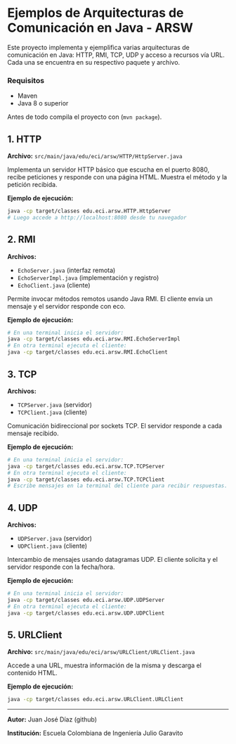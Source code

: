 # Ejemplos de Arquitecturas de Comunicación en Java - ARSW

Este proyecto implementa y ejemplifica varias arquitecturas de comunicación en Java: HTTP, RMI, TCP, UDP y acceso a recursos vía URL. Cada una se encuentra en su respectivo paquete y archivo.


### Requisitos 

- Maven
- Java 8 o superior

Antes de todo compila el proyecto con (`mvn package`).

## 1. HTTP

**Archivo:** `src/main/java/edu/eci/arsw/HTTP/HttpServer.java`

Implementa un servidor HTTP básico que escucha en el puerto 8080, recibe peticiones y responde con una página HTML. Muestra el método y la petición recibida.

**Ejemplo de ejecución:**
```bash
java -cp target/classes edu.eci.arsw.HTTP.HttpServer
# Luego accede a http://localhost:8080 desde tu navegador
```

## 2. RMI

**Archivos:**
- `EchoServer.java` (interfaz remota)
- `EchoServerImpl.java` (implementación y registro)
- `EchoClient.java` (cliente)

Permite invocar métodos remotos usando Java RMI. El cliente envía un mensaje y el servidor responde con eco.

**Ejemplo de ejecución:**
```bash
# En una terminal inicia el servidor:
java -cp target/classes edu.eci.arsw.RMI.EchoServerImpl
# En otra terminal ejecuta el cliente:
java -cp target/classes edu.eci.arsw.RMI.EchoClient
```

## 3. TCP

**Archivos:**
- `TCPServer.java` (servidor)
- `TCPClient.java` (cliente)

Comunicación bidireccional por sockets TCP. El servidor responde a cada mensaje recibido.

**Ejemplo de ejecución:**
```bash
# En una terminal inicia el servidor:
java -cp target/classes edu.eci.arsw.TCP.TCPServer
# En otra terminal ejecuta el cliente:
java -cp target/classes edu.eci.arsw.TCP.TCPClient
# Escribe mensajes en la terminal del cliente para recibir respuestas.
```

## 4. UDP

**Archivos:**
- `UDPServer.java` (servidor)
- `UDPClient.java` (cliente)

Intercambio de mensajes usando datagramas UDP. El cliente solicita y el servidor responde con la fecha/hora.

**Ejemplo de ejecución:**
```bash
# En una terminal inicia el servidor:
java -cp target/classes edu.eci.arsw.UDP.UDPServer
# En otra terminal ejecuta el cliente:
java -cp target/classes edu.eci.arsw.UDP.UDPClient
```

## 5. URLClient

**Archivo:** `src/main/java/edu/eci/arsw/URLClient/URLClient.java`

Accede a una URL, muestra información de la misma y descarga el contenido HTML.

**Ejemplo de ejecución:**
```bash
java -cp target/classes edu.eci.arsw.URLClient.URLClient
```

---


**Autor:** Juan José Díaz (github)

**Institución:** Escuela Colombiana de Ingeniería Julio Garavito